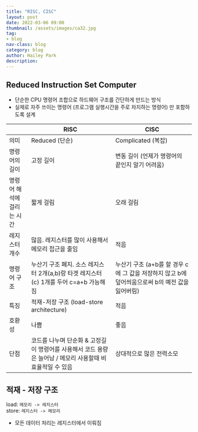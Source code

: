```yaml
---
title: "RISC, CISC"
layout: post
date: 2022-03-06 09:00
thumbnail: /assets/images/ca32.jpg
tag:
- blog
nav-class: blog
category: blog
author: Hailey Park
description: 
---
```


## Reduced Instruction Set Computer

- 단순한 CPU 명령어 조합으로 하드웨어 구조를 간단하게 만드는 방식
- 실제로 자주 쓰이는 명령어 (프로그램 실행시간을 주로 차지하는 명령어) 만 포함하도록 설계

|   | RISC | CISC      |
|---|------|-----------|
| 의미   |   Reduced (단순)   | Complicated (복잡) |
| 명령어의 길이 |   고정 길이   |     변동 길이 (언제가 명령어의 끝인지 알기 어려움)      |
| 명령어 해석에 걸리는 시간 |   짧게 걸림   |     오래 걸림      |
| 레지스터 개수 |   많음. 레지스터를 많이 사용해서 메모리 접근을 줄임   |        적음   |
| 명령어 구조 |    누산기 구조 폐지. 소스 레지스터 2개(a,b)랑 타겟 레지스터(c) 1개를 두어 c=a+b 가능해짐  |       누산기 구조 (a+b를 할 경우 c에 그 값을 저장하지 않고 b에 덮어씌움으로써 b의 예전 값을 잃어버림)    |
| 특징 |   적재-저장 구조 (load-store architecture)   |        적음   |
| 호환성 |   나쁨   |        좋음   |
| 단점 |   코드를 나누며 단순화 & 고정길이 명령어를 사용해서 코드 용량은 늘어남 / 메모리 사용할때 비효율적일 수 있음   |      상대적으로 많은 전력소모   |

## 적재 - 저장 구조

load: `메모리 -> 레지스터`  
store: `레지스터 -> 메모리`

- 모든 데이터 처리는 레지스터에서 이뤄짐